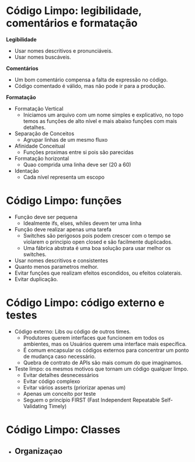# Código Limpo: legibilidade, comentários e formatação

**Legibilidade**

- Usar nomes descritivos e pronunciáveis.
- Usar nomes buscáveis.

**Comentários**

- Um bom comentário compensa a falta de expressão no código.
- Código comentado é válido, mas não pode ir para a produção.

**Formatação**

- Formatação Vertical
  - Iniciamos um arquivo com um nome simples e explicativo, no topo temos as funções de alto nível e mais abaixo funções com mais detalhes.
- Separação de Conceitos
  - Agrupar linhas de um mesmo fluxo
- Afinidade Conceitual
  - Funções proximas entre si pois são parecidas
- Formatação horizontal
  - Quao comprida uma linha deve ser (20 a 60)
- Identação
  - Cada nível representa um escopo


# Código Limpo: funções

- Função deve ser pequena
  - Idealmente ifs, elses, whiles devem ter uma linha
- Função deve realizar apenas uma tarefa
  - Switches são perigosos pois podem crescer com o tempo se violarem o principio open closed e são facilmente duplicados.
  - Uma fábrica abstrata é uma boa solução para usar melhor os switches.
-  Usar nomes descritivos e consistentes
-  Quanto menos parametros melhor.
-  Evitar funções que realizam efeitos escondidos, ou efeitos colaterais.
-  Evitar duplicação.

# Código Limpo: código externo e testes

- Código externo: Libs ou código de outros times.
  - Produtores querem interfaces que funcionem em todos os ambientes, mas os Usuários querem uma interface mais específica.
  - É comum encapsular os códigos externos para concentrar um ponto de mudança caso necessário.
  - Quebra de contrato de APIs são mais comum do que imaginamos.
- Teste limpo: os mesmos motivos que tornam um código qualquer limpo.
  - Evitar detalhes desnecessários
  - Evitar código complexo
  - Evitar vários asserts (priorizar apenas um)
  - Apenas um conceito por teste
  - Seguem o princípio FIRST (Fast Independent Repeatable Self-Validating Timely)

# Código Limpo: Classes

- Organizaçao
  - 